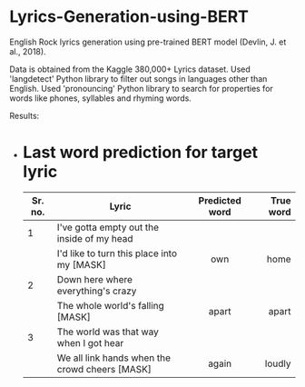 # Lyrics-Generation-using-BERT

English Rock lyrics generation using pre-trained BERT model (Devlin, J. et al., 2018). 

Data is obtained from the Kaggle 380,000+ Lyrics dataset. Used 'langdetect' Python library to filter out songs in languages other than English. Used 'pronouncing' Python library to search for properties for words like phones, syllables and rhyming words.

Results:
* # Last word prediction for target lyric

  | Sr. no.   | Lyric        | Predicted word           | True word  |
  |---------- | ------------- |:-------------:| -----:|
  | 1         | I've gotta empty out the inside of my head
  |           | I'd like to turn this place into my [MASK]      | own | home |
  | 2         | Down here where everything's crazy
  |           | The whole world's falling [MASK]     | apart      |   apart |
  | 3         | The world was that way when I got hear
  |           | We all link hands when the crowd cheers [MASK] | again     |    loudly |
